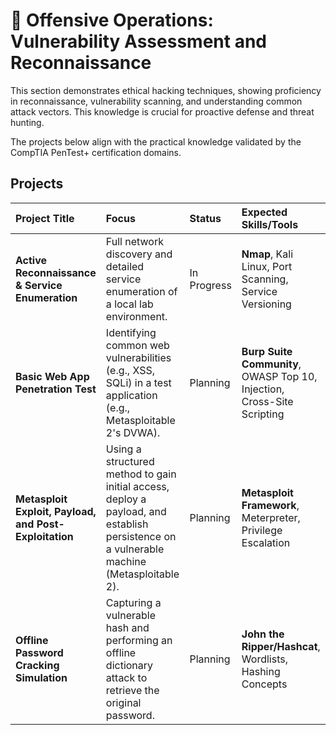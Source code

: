 # 🔴 Offensive Operations: Vulnerability Assessment and Reconnaissance

This section demonstrates ethical hacking techniques, showing proficiency in reconnaissance, vulnerability scanning, and understanding common attack vectors. This knowledge is crucial for proactive defense and threat hunting.

The projects below align with the practical knowledge validated by the CompTIA PenTest+ certification domains.

## Projects

| Project Title | Focus | Status | Expected Skills/Tools |
| :--- | :--- | :--- | :--- |
| **Active Reconnaissance & Service Enumeration** | Full network discovery and detailed service enumeration of a local lab environment. | In Progress | **Nmap**, Kali Linux, Port Scanning, Service Versioning |
| **Basic Web App Penetration Test** | Identifying common web vulnerabilities (e.g., XSS, SQLi) in a test application (e.g., Metasploitable 2's DVWA). | Planning | **Burp Suite Community**, OWASP Top 10, Injection, Cross-Site Scripting |
| **Metasploit Exploit, Payload, and Post-Exploitation** | Using a structured method to gain initial access, deploy a payload, and establish persistence on a vulnerable machine (Metasploitable 2). | Planning | **Metasploit Framework**, Meterpreter, Privilege Escalation |
| **Offline Password Cracking Simulation** | Capturing a vulnerable hash and performing an offline dictionary attack to retrieve the original password. | Planning | **John the Ripper/Hashcat**, Wordlists, Hashing Concepts |
